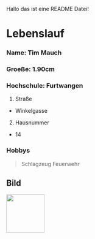 Hallo das ist eine README Datei!

# Lebenslauf

### Name:		Tim Mauch
### Groeße:		1.90cm
### Hochschule:		Furtwangen

1. Straße
* Winkelgasse
2. Hausnummer
* 14

### Hobbys

> Schlagzeug
> Feuerwehr

## Bild
<img src="https://github.com/TimMauchDerLustige/Einkaufsliste/blob/Lebenslauf3/1_DSCF6628%205.jpeg" width="100">

